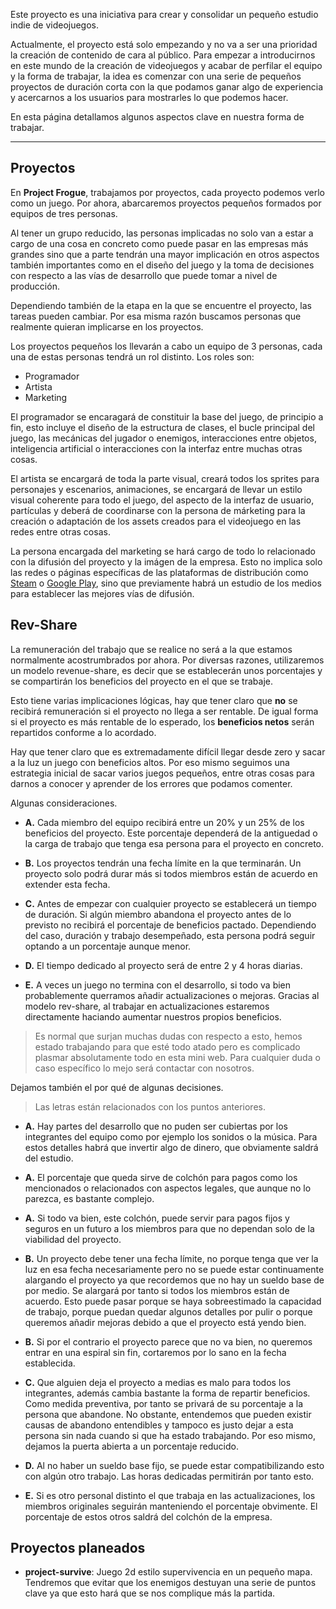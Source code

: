 Este proyecto es una iniciativa para crear y consolidar un pequeño estudio indie de videojuegos.

Actualmente, el proyecto está solo empezando y no va a ser una prioridad la creación de contenido de cara al público. Para empezar a introducirnos en este mundo de la creación de videojuegos y acabar de perfilar el equipo y la forma de trabajar, la idea es comenzar con una serie de pequeños proyectos de duración corta con la que podamos ganar algo de experiencia y acercarnos a los usuarios para mostrarles lo que podemos hacer.

En esta página detallamos algunos aspectos clave en nuestra forma de trabajar.

---

## Proyectos

En **Project Frogue**, trabajamos por proyectos, cada proyecto podemos verlo como un juego. Por ahora, abarcaremos proyectos pequeños formados por equipos de tres personas.

Al tener un grupo reducido, las personas implicadas no solo van a estar a cargo de una cosa en concreto como puede pasar en las empresas más grandes sino que a parte tendrán una mayor implicación en otros aspectos también importantes como en el diseño del juego y la toma de decisiones con respecto a las vías de desarrollo que puede tomar a nivel de producción.

Dependiendo también de la etapa en la que se encuentre el proyecto, las tareas pueden cambiar.
Por esa misma razón buscamos personas que realmente quieran implicarse en los proyectos.

Los proyectos pequeños los llevarán a cabo un equipo de 3 personas, cada una de estas personas tendrá un rol distinto. Los roles son:

* Programador
* Artista
* Marketing

El programador se encaragará de constituir la base del juego, de principio a fin, esto incluye el diseño de la estructura de clases, el bucle principal del juego, las mecánicas del jugador o enemigos, interacciones entre objetos, inteligencia artificial o interacciones con la interfaz entre muchas otras cosas. 

El artista se encargará de toda la parte visual, creará todos los sprites para personajes y escenarios, animaciones, se encargará de llevar un estilo visual coherente para todo el juego, del aspecto de la interfaz de usuario, partículas y deberá de coordinarse con la persona de márketing para la creación o adaptación de los assets creados para el videojuego en las redes entre otras cosas.

La persona encargada del marketing se hará cargo de todo lo relacionado con la difusión del proyecto y la imágen de la empresa.
Esto no implica solo las redes o páginas específicas de las plataformas de distribución como [Steam](https://store.steampowered.com/) o [Google Play](https://play.google.com/store/games), sino que previamente habrá un estudio de los medios para establecer las mejores vías de difusión.


## Rev-Share

La remuneración del trabajo que se realice no será a la que estamos normalmente acostrumbrados por ahora. Por diversas razones, utilizaremos un modelo revenue-share, es decir que se establecerán unos porcentajes y se compartirán los beneficios del proyecto en el que se trabaje.

Esto tiene varias implicaciones lógicas, hay que tener claro que **no** se recibirá remuneración si el proyecto no llega a ser rentable. De igual forma si el proyecto es más rentable de lo esperado, los **beneficios netos** serán repartidos conforme a lo acordado.

Hay que tener claro que es extremadamente difícil llegar desde zero y sacar a la luz un juego con beneficios altos. Por eso mismo seguimos una estrategia inicial de sacar varios juegos pequeños, entre otras cosas para darnos a conocer y aprender de los errores que podamos comenter.

Algunas consideraciones.

* **A.** Cada miembro del equipo recibirá entre un 20% y un 25% de los beneficios del proyecto. Este porcentaje dependerá de la antiguedad o la carga de trabajo que tenga esa persona para el proyecto en concreto.

* **B.** Los proyectos tendrán una fecha límite en la que terminarán. Un proyecto solo podrá durar más si todos miembros están de acuerdo en extender esta fecha.

* **C.** Antes de empezar con cualquier proyecto se establecerá un tiempo de duración. Si algún miembro abandona el proyecto antes de lo previsto no recibirá el porcentaje de beneficios pactado. Dependiendo del caso, duración y trabajo desempeñado, esta persona podrá seguir optando a un porcentaje aunque menor.

* **D.** El tiempo dedicado al proyecto será de entre 2 y 4 horas diarias.

* **E.** A veces un juego no termina con el desarrollo, si todo va bien probablemente querramos añadir actualizaciones o mejoras. Gracias al modelo rev-share, al trabajar en actualizaciones estaremos directamente haciando aumentar nuestros propios beneficios.


> Es normal que surjan muchas dudas con respecto a esto, hemos estado trabajando para que esté todo atado pero es complicado plasmar absolutamente todo en esta mini web. Para cualquier duda o caso específico lo mejo será contactar con nosotros.

Dejamos también el por qué de algunas decisiones.

> Las letras están relacionados con los puntos anteriores.

* **A.** Hay partes del desarrollo que no puden ser cubiertas por los integrantes del equipo como por ejemplo los sonidos o la música. Para estos detalles habrá que invertir algo de dinero, que obviamente saldrá del estudio.

* **A.** El porcentaje que queda sirve de colchón para pagos como los mencionados o relacionados con aspectos legales, que aunque no lo parezca, es bastante complejo.

* **A.** Si todo va bien, este colchón, puede servir para pagos fijos y seguros en un futuro a los miembros para que no dependan solo de la viabilidad del proyecto.

* **B.** Un proyecto debe tener una fecha límite, no porque tenga que ver la luz en esa fecha necesariamente pero no se puede estar continuamente alargando el proyecto ya que recordemos que no hay un sueldo base de por medio. Se alargará por tanto si todos los miembros están de acuerdo. Esto puede pasar porque se haya sobreestimado la capacidad de trabajo, porque puedan quedar algunos detalles por pulir o porque queremos añadir mejoras debido a que el proyecto está yendo bien.

* **B.** Si por el contrario el proyecto parece que no va bien, no queremos entrar en una espiral sin fin, cortaremos por lo sano en la fecha establecida.

* **C.** Que alguien deja el proyecto a medias es malo para todos los integrantes, además cambia bastante la forma de repartir beneficios. Como medida preventiva, por tanto se privará de su porcentaje a la persona que abandone. No obstante, entendemos que pueden existir causas de abandono entendibles y tampoco es justo dejar a esta persona sin nada cuando si que ha estado trabajando. Por eso mismo, dejamos la puerta abierta a un porcentaje reducido.

* **D.** Al no haber un sueldo base fijo, se puede estar compatibilizando esto con algún otro trabajo. Las horas dedicadas permitirán por tanto esto.

* **E.** Si es otro personal distinto el que trabaja en las actualizaciones, los miembros originales seguirán manteniendo el porcentaje obvimente. El porcentaje de estos otros saldrá del colchón de la empresa.




## Proyectos planeados

  * **project-survive**: Juego 2d estilo supervivencia en un pequeño mapa. Tendremos que evitar que los enemigos destuyan una serie de puntos clave ya que esto hará que se nos complique más la partida.
